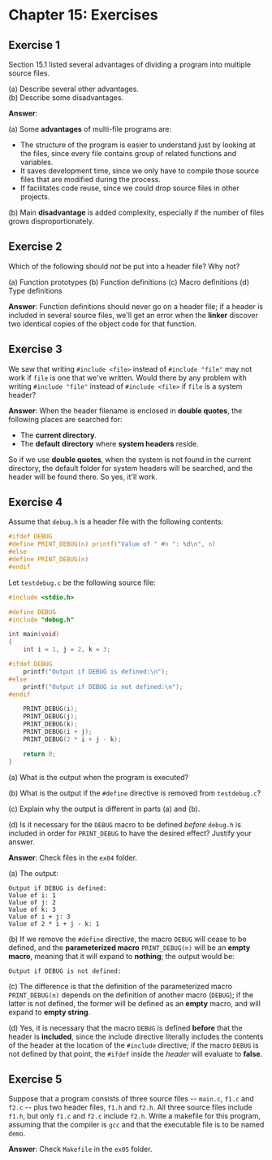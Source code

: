 # Chapter 15: Exercises

## Exercise 1
Section 15.1 listed several advantages of dividing a program into multiple source files.

(a) Describe several other advantages.  
(b) Describe some disadvantages.

**Answer**:

(a) Some **advantages** of multi-file programs are:

* The structure of the program is easier to understand just by looking at the files, since every file contains group of related functions and variables.
* It saves development time, since we only have to compile those source files that are modified during the process.
* If facilitates code reuse, since we could drop source files in other projects.

(b) Main **disadvantage** is added complexity, especially if the number of files grows disproportionately.

## Exercise 2
Which of the following should *not* be put into a header file? Why not?

(a) Function prototypes
(b) Function definitions
(c) Macro definitions
(d) Type definitions

**Answer**: Function definitions should never go on a header file; if a header is included in several source files, we'll get an error when the **linker** discover two identical copies of the object code for that function.

## Exercise 3
We saw that writing `#include <file>` instead of `#include "file"` may not work if `file` is one that we've written. Would there by any problem with writing `#include "file"` instead of `#include <file>` if `file` is a system header?

**Answer**: When the header filename is enclosed in **double quotes**, the following places are searched for:

* The **current directory**.
* The **default directory** where **system headers** reside.

So if we use **double quotes**, when the system is not found in the current directory, the default folder for system headers will be searched, and the header will be found there. So yes, it'll work.

## Exercise 4
Assume that `debug.h` is a header file with the following contents:
```c
#ifdef DEBUG
#define PRINT_DEBUG(n) printf("Value of " #n ": %d\n", n)
#else
#define PRINT_DEBUG(n)
#endif
```

Let `testdebug.c` be the following source file:
```c
#include <stdio.h>

#define DEBUG
#include "debug.h"

int main(void)
{
    int i = 1, j = 2, k = 3;

#ifdef DEBUG
    printf("Output if DEBUG is defined:\n");
#else
    printf("Output if DEBUG is not defined:\n");
#endif

    PRINT_DEBUG(i);
    PRINT_DEBUG(j);
    PRINT_DEBUG(k);
    PRINT_DEBUG(i + j);
    PRINT_DEBUG(2 * i + j - k);

    return 0;
}
```

(a) What is the output when the program is executed?

(b) What is the output if the `#define` directive is removed from `testdebug.c`?

(c) Explain why the output is different in parts (a) and (b).

(d) Is it necessary for the `DEBUG` macro to be defined *before* `debug.h` is included in order for `PRINT_DEBUG` to have the desired effect? Justify your answer.

**Answer**: Check files in the `ex04` folder.

(a) The output:
```
Output if DEBUG is defined:
Value of i: 1
Value of j: 2
Value of k: 3
Value of i + j: 3
Value of 2 * i + j - k: 1
```

(b) If we remove the `#define` directive, the macro `DEBUG` will cease to be defined, and the **parameterized macro** `PRINT_DEBUG(n)` will be an **empty macro**, meaning that it will expand to **nothing**; the output would be:
```
Output if DEBUG is not defined:
```

(c) The difference is that the definition of the parameterized macro `PRINT_DEBUG(n)` depends on the definition of another macro (`DEBUG`); if the latter is not defined, the former will be defined as an **empty** macro, and will expand to **empty string**.

(d) Yes, it is necessary that the macro `DEBUG` is defined **before** that the header is **included**, since the include directive literally includes the contents of the header at the location of the ``#include`` directive; if the macro `DEBUG` is not defined by that point, the `#ifdef` inside the *header* will evaluate to **false**.

## Exercise 5
Suppose that a program consists of three source files -- `main.c`, `f1.c` and `f2.c` -- plus two header files, `f1.h` and `f2.h`. All three source files include `f1.h`, but only `f1.c` and `f2.c` include `f2.h`. Write a makefile for this program, assuming that the compiler is `gcc` and that the executable file is to be named `demo`.

**Answer**: Check `Makefile` in the `ex05` folder.
